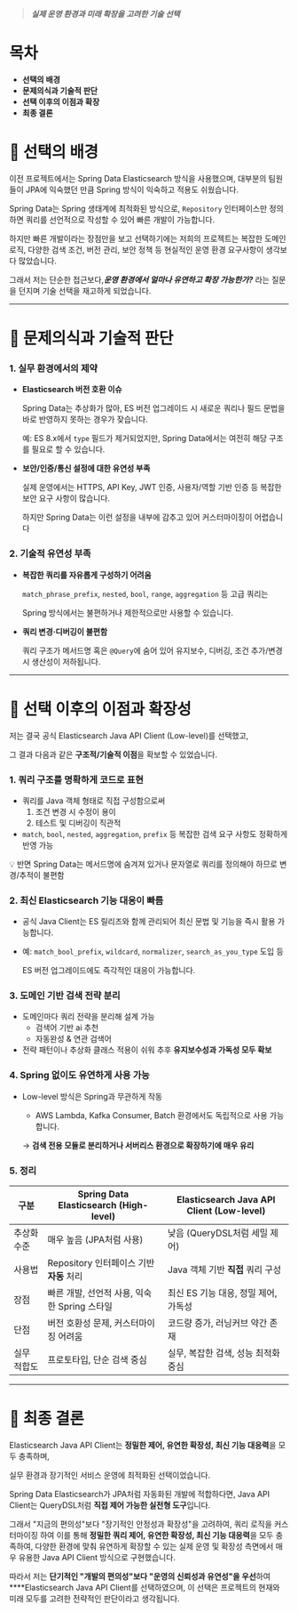 > ***실제 운영 환경과 미래 확장을 고려한 기술 선택***

# 목차

- **선택의 배경**
- **문제의식과 기술적 판단**
- **선택 이후의 이점과 확장**
- **최종 결론**


# 📌 **선택의 배경**

이전 프로젝트에서는 Spring Data Elasticsearch 방식을 사용했으며,
대부분의 팀원들이 JPA에 익숙했던 만큼 Spring 방식이 익숙하고 적용도 쉬웠습니다.

Spring Data는 Spring 생태계에 최적화된 방식으로,
`Repository` 인터페이스만 정의하면 쿼리를 선언적으로 작성할 수 있어 빠른 개발이 가능합니다.

하지만 빠른 개발이라는 장점만을 보고 선택하기에는 
저희의 프로젝트는 복잡한 도메인 로직, 다양한 검색 조건, 버전 관리, 보안 정책 등
현실적인 운영 환경 요구사항이 생각보다 많았습니다.

그래서 저는 단순한 접근보다,***운영 환경에서 얼마나 유연하고 확장 가능한가?*** 라는 질문을 던지며 기술 선택을 재고하게 되었습니다.

---

# 📌 **문제의식과 기술적 판단**

### 1. **실무 환경에서의 제약**

- **Elasticsearch 버전 호환 이슈**
    
    Spring Data는 추상화가 많아, ES 버전 업그레이드 시 새로운 쿼리나 필드 문법을 바로 반영하지 못하는 경우가 잦습니다.
    
    예: ES 8.x에서 `type` 필드가 제거되었지만, Spring Data에서는 여전히 해당 구조를 필요로 할 수 있습니다.
    
- **보안/인증/통신 설정에 대한 유연성 부족**
    
    실제 운영에서는 HTTPS, API Key, JWT 인증, 사용자/역할 기반 인증 등 복잡한 보안 요구 사항이 많습니다.
    
    하지만 Spring Data는 이런 설정을 내부에 감추고 있어 커스터마이징이 어렵습니다
    

### 2. **기술적 유연성 부족**

- **복잡한 쿼리를 자유롭게 구성하기 어려움**
    
    `match_phrase_prefix`, `nested`, `bool`, `range`, `aggregation` 등 고급 쿼리는
    
    Spring 방식에서는 불편하거나 제한적으로만 사용할 수 있습니다.
    
- **쿼리 변경·디버깅이 불편함**
    
    쿼리 구조가 메서드명 혹은 `@Query`에 숨어 있어 유지보수, 디버깅, 조건 추가/변경 시 생산성이 저하됩니다.
    

---

# 📌 **선택 이후의 이점과 확장성**

저는 결국 공식 Elasticsearch Java API Client (Low-level)를 선택했고,

그 결과 다음과 같은 **구조적/기술적 이점**을 확보할 수 있었습니다.

### **1. 쿼리 구조를 명확하게 코드로 표현**

- 쿼리를 Java 객체 형태로 직접 구성함으로써
    1. 조건 변경 시 수정이 용이
    2. 테스트 및 디버깅이 직관적
- `match`, `bool`, `nested`, `aggregation`, `prefix` 등 복잡한 검색 요구 사항도 정확하게 반영 가능

💡 반면 Spring Data는 메서드명에 숨겨져 있거나 문자열로 쿼리를 정의해야 하므로 변경/추적이 불편함

### **2. 최신 Elasticsearch 기능 대응이 빠름**

- 공식 Java Client는 ES 릴리즈와 함께 관리되어 최신 문법 및 기능을 즉시 활용 가능합니다.
- 예: `match_bool_prefix`, `wildcard`, `normalizer`, `search_as_you_type` 도입 등
    
    ES 버전 업그레이드에도 즉각적인 대응이 가능합니다.
    

### **3. 도메인 기반 검색 전략 분리**

- 도메인마다 쿼리 전략을 분리해 설계 가능
    - 검색어 기반 ai 추천
    - 자동완성 & 연관 검색어
- 전략 패턴이나 추상화 클래스 적용이 쉬워 추후 **유지보수성과 가독성 모두 확보**

### **4. Spring 없이도 유연하게 사용 가능**

- Low-level 방식은 Spring과 무관하게 작동
    - AWS Lambda, Kafka Consumer, Batch 환경에서도 독립적으로 사용 가능합니다.
    
    → **검색 전용 모듈로 분리하거나 서버리스 환경으로 확장하기에 매우 유리**
    

### 5. 정리

| 구분 | Spring Data Elasticsearch (High-level) | Elasticsearch Java API Client (Low-level) |
| --- | --- | --- |
| 추상화 수준 | 매우 높음 (JPA처럼 사용) | 낮음 (QueryDSL처럼 세밀 제어) |
| 사용법 | Repository 인터페이스 기반 **자동** 처리 | Java 객체 기반 **직접** 쿼리 구성 |
| 장점 | 빠른 개발, 선언적 사용, 익숙한 Spring 스타일 | 최신 ES 기능 대응, 정밀 제어, 가독성 |
| 단점 | 버전 호환성 문제, 커스터마이징 어려움 | 코드량 증가, 러닝커브 약간 존재 |
| 실무 적합도 | 프로토타입, 단순 검색 중심 | 실무, 복잡한 검색, 성능 최적화 중심 |

---

# 📌 **최종 결론**

Elasticsearch Java API Client는 **정밀한 제어, 유연한 확장성, 최신 기능 대응력**을 모두 충족하며,

실무 환경과 장기적인 서비스 운영에 최적화된 선택이었습니다.

Spring Data Elasticsearch가 JPA처럼 자동화된 개발에 적합하다면, Java API Client는 QueryDSL처럼 **직접 제어 가능한 실전형 도구**입니다.

그래서 "지금의 편의성"보다 "장기적인 안정성과 확장성"을 고려하여,
쿼리 로직을 커스터마이징 하여 이를 통해 **정밀한 쿼리 제어, 유연한 확장성, 최신 기능 대응력**을 모두 충족하여, 다양한 환경에 맞춰 유연하게 확장할 수 있는 실제 운영 및 확장성 측면에서 매우 유용한 Java API Client 방식으로 구현했습니다.

따라서 저는 **단기적인 "개발의 편의성"보다 "운영의 신뢰성과 유연성"을 우선**하여 ****Elasticsearch Java API Client를 선택하였으며, 이 선택은 프로젝트의 현재와 미래 모두를 고려한 전략적인 판단이라고 생각됩니다.
